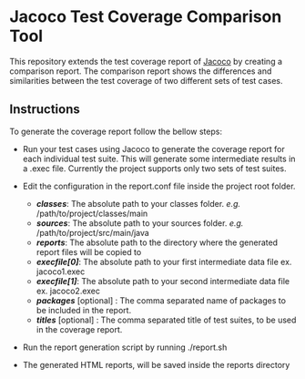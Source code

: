 # Jacoco Test Coverage Comparison Tool

This repository extends the test coverage report of [Jacoco] by creating a comparison report. The comparison report shows the differences and similarities
between the test coverage of two different sets of test cases.

## Instructions
To generate the coverage report follow the bellow steps:
- Run your test cases using Jacoco to generate the coverage report for each individual test suite. This will generate some intermediate results in a .exec file. Currently the project supports only two sets of test suites.

- Edit the configuration in the report.conf file inside the project root folder.
    - ***classes***: The absolute path to your classes folder. *e.g.* /path/to/project/classes/main
    - ***sources***: The absolute path to your sources folder. *e.g.* /path/to/project/src/main/java
    - ***reports***: The absolute path to the directory where the generated report files will be copied to
    - ***execfile[0]***: The absolute path to your first intermediate data file ex. jacoco1.exec
    - ***execfile[1]***: The absolute path to your second intermediate data file ex. jacoco2.exec
    - ***packages*** [optional] : The comma separated name of packages to be included in the report.
    - ***titles*** [optional] : The comma separated title of test suites, to be used in the coverage report.
- Run the report generation script by running ./report.sh
- The generated HTML reports, will be saved inside the reports directory

[Jacoco]:http://www.eclemma.org/jacoco/
